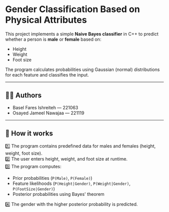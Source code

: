# Gender Classification Based on Physical Attributes

This project implements a simple **Naive Bayes classifier** in C++ to predict whether a person is **male** or **female** based on:
- Height
- Weight
- Foot size

The program calculates probabilities using Gaussian (normal) distributions for each feature and classifies the input.

---

## 👨‍💻 Authors
- Basel Fares Ishreiteh — 221063
- Osayed Jameel Nawajaa — 221119

---

## 🚀 How it works

1️⃣ The program contains predefined data for males and females (height, weight, foot size).  
2️⃣ The user enters height, weight, and foot size at runtime.  
3️⃣ The program computes:
- Prior probabilities (`P(Male)`, `P(Female)`)
- Feature likelihoods (`P(Height|Gender)`, `P(Weight|Gender)`, `P(FootSize|Gender)`)
- Posterior probabilities using Bayes' theorem

4️⃣ The gender with the higher posterior probability is predicted.
